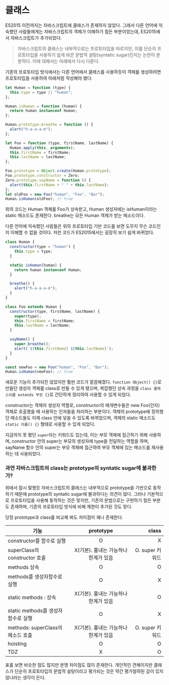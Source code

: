 # 클래스

ES2015 이전까지는 자바스크립트에 클래스가 존재하지 않았다. 그래서 다른 언어에 익숙했던 사람들에게는 자바스크립트의 객체가 이해하기 힘든 부분이었는데, ES2015에서 자바스크립트가 추가되었다.

> 자바스크립트의 클래스는 내부적으로는 프로토타입을 따르지만, 이를 단순히 프로토타입을 사용하기 쉽게 바꾼 문법적 설탕(syntatic sugar)인지는 논란이 분분하다. 이에 대해서는 아래에서 다시 다룬다.

기존의 프로토타입 방식에서는 다른 언어에서 클래스를 사용하듯이 객체를 생성하려면 프로토타입을 사용하여 아래처럼 작성해야 했다.

```javascript
let Human = function (type) {
  this.type = type || "human";
};

Human.isHuman = function (human) {
  return human instanceof Human;
};

Human.prototype.breathe = function () {
  alert("h-a-a-a-m");
};

let Foo = function (type, firstName, lastName) {
  Human.apply(this, arguments);
  this.firstName = firstName;
  this.lastName = lastName;
};

Foo.prototype = Object.create(Human.prototype);
Foo.prototype.constructor = Zero;
Zero.prototype.sayName = function () {
  alert(this.firstName + " " + this.lastName);
};
let oldFoo = new Foo("human", "Foo", "Bar");
Human.isHuman(oldFoo); // true
```

위의 코드는 Human 객체를 Foo가 상속받고, Human 생성자에는 isHuman이라는 static 메소드도 존재한다. breathe는 모든 Human 객체가 받는 메소드이다.

다른 언어에 익숙했던 사람들은 위의 프로토타입 기반 코드를 보면 도무지 무슨 코드인지 이해할 수 없을 것이다. 저런 코드가 ES2015에서는 굉장히 보기 쉽게 바뀌었다.

```javascript
class Human {
  constructor(type = "human") {
    this.type = type;
  }

  static isHuman(human) {
    return human instanceof Human;
  }

  breathe() {
    alert("h-a-a-a-m");
  }
}

class Foo extends Human {
  constructor(type, firstName, lastName) {
    super(type);
    this.firstName = firstName;
    this.lastName = lastName;
  }

  sayName() {
    super.breathe();
    alert(`${this.firstName} ${this.lastName}`);
  }
}

const newFoo = new Foo("human", "Foo", "Bar");
Human.isHuman(newFoo); // true
```

새로운 기능이 추가되진 않았지만 훨씬 코드가 깔끔해졌다. `function Object() {}`로 만들던 생성자 객체를 class로 만들 수 있게 됐으며, 복잡했던 상속 과정을 `class 클래스이름 extends 부모 {}`로 간단하게 정리하여 사용할 수 있게 되었다.

constructor는 객체의 생성자 역할로, constructor의 매개변수들은 new Foo(인자) 객체로 호출했을 때 사용하는 인자들을 처리하는 부분이다. 객체의 prototype에 정의했던 메소드들도 이제 class 안에 넣을 수 있도록 바뀌었으며, 객체의 static 메소드도 `static 이름() {}` 형태로 사용할 수 있게 되었다.

지금까지 못 봤던 `super`라는 키워드도 있는데, 이는 부모 객체에 접근하기 위해 사용하며, constructor 안의 super는 부모의 생성자에 type을 전달하는 역할을 하며, sayName 함수 안의 super는 부모 객체에 접근하여 부모 객체에 있는 메소드를 재사용하는 데 사용되었다.

### 과연 자바스크립트의 class는 prototype의 syntatic sugar에 불과한가?

위에서 잠시 말했듯 자바스크립트의 클래스는 내부적으로 prototype을 기반으로 동작하기 때문에 prototype의 syntatic sugar에 불과하다는 의견이 많다. 그러나 기본적으로 프로토타입을 사용해 동작하는 것은 맞지만, 기존의 문법으로는 구현하기 힘든 부분도 존재하며, 기존의 프로토타입 방식에 비해 제한이 추가된 것도 맞다.

당장 prototype과 class를 비교해 봐도 차이점이 꽤나 존재한다.

| 기능                               |              prototype               |           class |
| ---------------------------------- | :----------------------------------: | --------------: |
| constructor를 함수로 실행          |                  O                   |               X |
| superClass의 constructor 호출      | X(기본). 흉내는 가능하나 한계가 있음 | O. super 키워드 |
| methods 상속                       |                  O                   |               O |
| methods를 생성자함수로 실행        |                  O                   |               X |
| static methods : 상속              | X(기본). 흉내는 가능하나 한계가 있음 |               O |
| static methods를 생성자함수로 실행 |                  O                   |               X |
| methods: superClass의 메소드 호출  | X(기본). 흉내는 가능하나 한계가 있음 | O. super 키워드 |
| hoisting                           |                  O                   |               O |
| TDZ                                |                  X                   |               O |

표를 보면 비슷한 점도 많지만 분명 차이점도 많이 존재한다. 개인적인 견해이지만 클래스가 단순히 프로토타입의 문법적 설탕이라고 평가되는 것은 약간 평가절하된 감이 있지 않나라는 생각이 든다.

